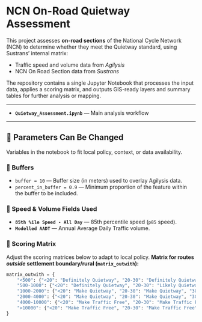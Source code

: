 # NCN On-Road Quietway Assessment

This project assesses **on-road sections** of the National Cycle Network (NCN) to determine whether they meet the Quietway standard, using Sustrans’ internal matrix:
- Traffic speed and volume data from *Agilysis*
- NCN On Road Section data from *Sustrans*

The repository contains a single Jupyter Notebook that processes the input data, applies a scoring matrix, and outputs GIS-ready layers and summary tables for further analysis or mapping.

---

- **`Quietway_Assessment.ipynb`** — Main analysis workflow

---

## 🔧 Parameters Can Be Changed

Variables in the notebook to fit local policy, context, or data availability.

### 📏 Buffers
- `buffer = 10` — Buffer size (in meters) used to overlay Agilysis data.
- `percent_in_buffer = 0.9` — Minimum proportion of the feature within the buffer to be included.

### 🚦 Speed & Volume Fields Used
- **`85th %ile Speed - All Day`** — 85th percentile speed (`p85` speed).
- **`Modelled AADT`** — Annual Average Daily Traffic volume.

### 📝 Scoring Matrix
Adjust the scoring matrices below to adapt to local policy.
**Matrix for routes *outside* settlement boundary/rural (`matrix_outwith`):**
```python
matrix_outwith = {
    "<500": {"<20": "Definitely Quietway", "20-30": "Definitely Quietway", "30-40": "Likely Quietway", ">40": "Make Quietway"},
    "500-1000": {"<20": "Definitely Quietway", "20-30": "Likely Quietway", "30-40": "Likely Quietway", ">40": "Make Quietway"},
    "1000-2000": {"<20": "Make Quietway", "20-30": "Make Quietway", "30-40": "Make Quietway", ">40": "Make Quietway"},
    "2000-4000": {"<20": "Make Quietway", "20-30": "Make Quietway", "30-40": "Make Quietway", ">40": "Make Traffic Free"},
    "4000-10000": {"<20": "Make Traffic Free", "20-30": "Make Traffic Free", "30-40": "Make Traffic Free", ">40": "Make Traffic Free"},
    ">10000": {"<20": "Make Traffic Free", "20-30": "Make Traffic Free", "30-40": "Make Traffic Free", ">40": "Make Traffic Free"}
}
